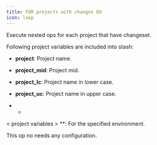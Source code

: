 ```yaml
---
title: FOR projects with changes DO
icon: loop
---
```


Execute nested ops for each project that have changeset.

Following project variables are included into stash:

- **project**: Project name.

- **project_mid**: Project mid.

- **project_lc**: Project name in lower case.

- **project_uc**: Project name in upper case.

- *
< project variables > **: For the specified environment.


This op no needs any configuration.


